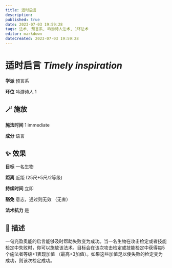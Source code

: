 ```yaml
---
title: 适时启言
description: 
published: true
date: 2023-07-03 19:59:28
tags: 法术, 预言系, 吟游诗人法术, 1环法术
editor: markdown
dateCreated: 2023-07-03 19:59:28
---
```


# **适时启言** *Timely inspiration*

**学派** 预言系 

**环位** 吟游诗人 1

## 🪄 施放

**施法时间** 1 immediate

**成分** 语言

## ✨ 效果 

**目标** 一名生物 

**距离** 近距 (25尺+5尺/2等级)  

**持续时间** 立即 

**豁免** 意志，通过则无效 （无害）

**法术抗力** 是

## 📖 描述

一句充盈奥能的启言能够及时帮助失败变为成功。当一名生物在攻击检定或者技能检定中失败时，你可以施放该法术。目标会在该次攻击检定或技能检定中获得每5个施法者等级+1表现加值 （最高+3加值）。如果这些加值足以使失败的检定变为成功，则该次检定成功。
    